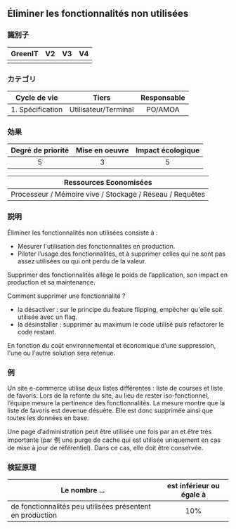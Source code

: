 ## Éliminer les fonctionnalités non utilisées

### 識別子

| GreenIT |  V2  |  V3  |  V4  |
|:-------:|:----:|:----:|:----:|
|         |      |      |      |

### カテゴリ

| Cycle de vie |  Tiers  |  Responsable  |
|:---------:|:----:|:----:|
| 1. Spécification | Utilisateur/Terminal | PO/AMOA |

### 効果

| Degré de priorité |      Mise en oeuvre       |  Impact écologique    |
|:-------------------:|:-------------------------:|:---------------------:|
| 5 | 3 | 5 |

|Ressources Economisées                                      |
|:----------------------------------------------------------:|
| Processeur / Mémoire vive / Stockage / Réseau / Requêtes  |

### 説明

Éliminer les fonctionnalités non utilisées consiste à :
* Mesurer l'utilisation des fonctionnalités en production.
* Piloter l’usage des fonctionnalités, et à supprimer celles qui ne sont pas assez utilisées ou qui ont perdu de la valeur.

Supprimer des fonctionnalités allège le poids de l’application, son impact en production et sa maintenance.

Comment supprimer une fonctionnalité ?
* la désactiver : sur le principe du feature flipping, empêcher qu'elle soit utilisée avec un flag.
* la désinstaller : supprimer au maximum le code utilisé puis refactorer le code restant.

En fonction du coût environnemental et économique d’une suppression, l'une ou l'autre solution sera retenue.


### 例
Un site e-commerce utilise deux listes différentes : liste de courses et liste de favoris. Lors de la refonte du site, au lieu de rester iso-fonctionnel, l’équipe mesure la pertinence des fonctionnalités. La mesure montre que la liste de favoris est devenue désuète. Elle est donc supprimée ainsi que toutes les données en base.

Une page d’administration peut être utilisée une fois par an et être très importante (par 例 une purge de cache qui est utilisée uniquement en cas de mise à jour de référentiel). Dans ce cas, elle doit être conservée.

### 検証原理

| Le nombre ...     |     est inférieur ou égale à   |  
|-------------------|:-------------------------:|
| de fonctionnalités peu utilisées présentent en production    |  10% |
